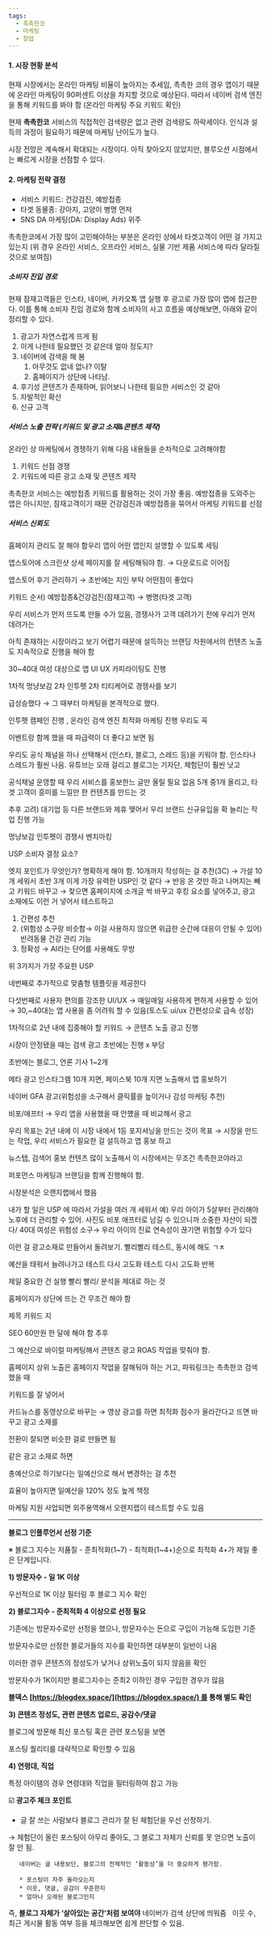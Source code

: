 ```yaml
---
tags:
  - 촉촉한코
  - 마케팅
  - 창업
---
```

#### 1. 시장 현황 분석
현재 시장에서는 온라인 마케팅 비율이 높아지는 추세임,
촉촉한 코의 경우 앱이기 때문에 온라인 마케팅이 90퍼센트 이상을 차지할 것으로 예상된다.
따라서 네이버 검색 엔진을 통해 키워드를 봐야 함 (온라인 마케팅 주요 키워드 확인)

현재 **촉촉한코** 서비스의 직접적인 검색량은 없고 관련 검색량도 하락세이다.
인식과 설득의 과정이 필요하기 때문에 마케팅 난이도가 높다.

시장 전망은 계속해서 확대되는 시장이다. 
아직 찾아오지 않았지만, 블루오션 시점에서는 빠르게 시장을 선점할 수 있다.

#### 2. 마케팅 전략 결정
- 서비스 키워드: 건강검진, 예방접종
- 타겟 동물종: 강아지, 고양이 병명 먼저
- SNS DA 마케팅(DA: Display Ads) 위주

촉촉한코에서 가장 많이 고민해야하는 부분은 온라인 상에서 타겟고객이 어떤 걸 가지고 있는지
(위 경우 온라인 서비스, 오프라인 서비스, 실물 기반 제품 서비스에 따라 달라질 것으로 보여짐)

##### 소비자 진입 경로
현재 잠재고객들은 인스타, 네이버, 카카오톡 앱 실행 후 광고로 가장 많이 앱에 접근한다.
이를 통해 소비자 진입 경로와 함께 소비자의 사고 흐름을 예상해보면, 아래와 같이 정리할 수 있다.

1. 광고가 자연스럽게 뜨게 됨
2. 이게 나한테 필요했던 것 같은데 얼마 정도지?
3. 네이버에 검색을 해 봄
	1. 아무것도 없네 없나? 이탈
	2. 홈페이지가 상단에 나타남.
4. 후기성 콘텐츠가 존재하며, 읽어보니 나한테 필요한 서비스인 것 같아
5. 자발적인 확산
6. 신규 고객

##### 서비스 노출 전략 (키워드 및 광고 소재&콘텐츠 제작)
온라인 상 마케팅에서 경쟁하기 위해 다음 내용들을 순차적으로 고려해야함
1. 키워드 선점 경쟁
2. 키워드에 따른 광고 소재 및 콘텐츠 제작

촉촉한코 서비스는 예방접종 키워드를 활용하는 것이 가장 좋음.
예방접종을 도와주는 앱은 아니지만, 잠재고객이기 때문 건강검진과 예방접종을 묶어서 마케팅 키워드를 선점

##### 서비스 신뢰도
홈페이지 관리도 잘 해야 함우리 앱이 어떤 앱인지 설명할 수 있도록 세팅

앱스토어에 스크린샷 상세 페이지를 잘 세팅해둬야 함. → 다운로드로 이어짐

앱스토어 후기 관리하기 → 초반에는 지인 부탁 어떤점이 좋았다

키워드 순서) 예방접종&건강검진(잠재고객) → 병명(타겟 고객)

우리 서비스가 먼저 뜨도록 만들 수가 있음, 경쟁사가 고객 데려가기 전에 우리가 먼저 데려가는

아직 존재하는 시장이라고 보기 어렵기 때문에 설득하는 브랜딩 차원에서의 컨텐츠 노출도 지속적으로 진행을 해야 함

30~40대 여성 대상으로 앱 UI UX 카피라이팅도 진행

1차적 멍냥보감 2차 인투펫 2차 티티케어로 경쟁사를 보기

급상승했다 → 그 때부터 마케팅을 본격적으로 했다.

인투펫 캠페인 진행 , 온라인 검색 엔진 최적화 마케팅 진행 우리도 꼭

이벤트랑 함께 했을 때 파급력이 더 좋다고 보면 됨

우리도 공식 채널을 하나 선택해서 (인스타, 블로그, 스레드 등)을 키워야 함. 인스타나 스레드가 훨씬 나음. 유튜브는 오래 걸리고 블로그는 기자단, 체험단이 훨씬 낫고

공식채널 운영할 때 우리 서비스를 홍보한느 글만 올릴 필요 없음 5개 중1개 올리고, 타겟 고객이 흥미를 느낄만 한 컨텐츠를 만드는 것

추후 고려) 대기업 등 다른 브랜드와 제휴 맺어서 우리 브랜드 신규유입을 확 늘리는 작업 진행 가능

멍냥보감 인투펫이 경쟁사 벤치마킹

USP 소비자 결정 요소?

엣지 포인트가 무엇인가? 명확하게 해야 함. 10개까지 작성하는 걸 추천(3C) → 가설 10개 세워서 초반 3개 이게 가장 유력한 USP인 것 같다 → 반응 온 것만 하고 나머지는 빼고 키워드 바꾸고 → 찾으면 홈페이지에 소개글 싹 바꾸고 후킹 요소를 넣어주고, 광고 소재에도 이런 거 넣어서 테스트하고

1. 간편성 추천
2. (위험성 소구랑 비슷함→ 이걸 사용하지 않으면 위급한 순간에 대응이 안될 수 있어) 반려동물 건강 관리 기능
3. 정확성 → AI라는 단어를 사용해도 무방

위 3가지가 가장 주요한 USP

네번째로 추가적으로 맞춤형 템플릿을 제공한다

다섯번째로 사용자 편의를 강조한 UI/UX → 매일매일 사용하게 편하게 사용할 수 있어 → 30,~40대는 앱 사용을 좀 어려워 할 수 있음(토스도 ui/ux 간편성으로 급속 성장)

1차적으로 2년 내에 집중해야 할 키워드 → 콘텐츠 노출 광고 진행

시장이 안정됐을 때는 검색 광고 초반에는 진행 x 부담

초반에는 블로그, 언론 기사 1~2개

메타 광고 인스타그램 10개 지면, 페이스북 10개 지면 노출해서 앱 홍보하기

네이버 GFA 광고(위험성을 소구해서 클릭률을 높이거나 감성 마케팅 추천)

비포/애프터 → 우리 앱을 사용했을 때 안헀을 때 비교해서 광고

우리 목표는 2년 내에 이 시장 내에서 1등 포지셔닝을 만드는 것이 목표 → 시장을 만드는 작업, 우리 서비스가 필요한 걸 설득하고 앱 홍보 하고

뉴스탭, 검색어 홍보 컨텐츠 많이 노출해서 이 시장에서는 무조건 촉촉한코야라고

퍼포먼스 마케팅과 브랜딩을 함께 진행해야 함.

시장분석은 오랜지랩에서 했음

내가 할 일은 USP 에 따라서 가설을 여러 개 세워서 예) 우리 아이가 5살부터 관리해야 노후에 더 관리할 수 있어. 사진도 비포 애프터로 남길 수 있으니까 소중한 자산이 되겠다/ 40대 여성은 위험성 소구→ 우리 아이의 진료 연속성이 끊기면 위험할 수가 있다

이런 걸 광고소재로 만들어서 돌려보기. 빨리빨리 테스트, 동시에 해도 ㄱㅊ

예산을 태워서 늘려나가고 테스트 다시 고도화 테스트 다시 고도화 반복

제일 중요한 건 실행 빨리 빨리/ 분석을 제대로 하는 것

홈페이지가 상단에 뜨는 건 무조건 해야 함

제목 키워드 지

SEO 60만원 한 달에 해야 함 추후

그 예산으로 바이럴 마케팅해서 콘텐츠 광고 ROAS 작업을 맞춰야 함.

홈페이지 상위 노출은 홈페이지 작업을 잘해둬야 하는 거고, 파워링크는 촉촉한코 검색했을 때

키워드를 잘 넣어서

카드뉴스를 동영상으로 바꾸는 → 영상 광고를 하면 최적화 점수가 올라간다고 뜨면 바꾸고 광고 소재를

전환이 잘되면 비슷한 걸로 만들면 됨

같은 광고 소재로 하면

총예산으로 하기보다는 일예산으로 해서 변경하는 걸 추천

효율이 높아지면 일예산을 120% 정도 높게 책정

마케팅 지원 사업되면 외주용역해서 오렌지랩이 테스트할 수도 있음

---

**블로그 인플루언서 선정 기준**

※ 블로그 지수는 저품질 - 준최적화(1~7) - 최적화(1~4+)순으로 최적화 4+가 제일 좋은 단계입니다.

**1) 방문자수 - 일 1K 이상**

우선적으로 1K 이상 필터링 후 블로그 지수 확인

**2) 블로그지수 - 준최적화 4 이상으로 선정 필요**

기존에는 방문자수로만 선정을 했으나, 방문자수는 돈으로 구입이 가능해 도입한 기준

방문자수로만 선정한 블로거들의 지수를 확인하면 대부분이 일반이 나옴

이러한 경우 콘텐츠의 정성도가 낮거나 상위노출이 되지 않음을 확인

방문자수가 1K이지만 블로그지수는 준최2 이하인 경우 구입한 경우가 많음

**블덱스 [https://blogdex.space/](https://blogdex.space/) 를 통해 별도 확인**

**3) 콘텐츠 정성도, 관련 콘텐츠 업로드, 공감수/댓글**

블로그에 방문해 최신 포스팅 혹은 관련 포스팅을 보면

포스팅 퀄리티를 대략적으로 확인할 수 있음

**4) 연령대, 직업**

특정 아이템의 경우 연령대와 직업을 필터링하여 참고 가능

☑️ **광고주 체크 포인트**

- 글 잘 쓰는 사람보다 블로그 관리가 잘 된 체험단을 우선 선정하기.

→ 체험단이 올린 포스팅이 아무리 좋아도, 그 블로그 자체가 신뢰를 못 얻으면 노출이 잘 안 됨.

```
   네이버는 글 내용보단, 블로그의 전체적인 ‘활동성’을 더 중요하게 평가함.

   * 포스팅이 자주 올라오는지
   * 이웃, 댓글, 공감이 꾸준한지
   * 얼마나 오래된 블로그인지

```

즉, **블로그 자체가 ‘살아있는 공간’처럼 보여야** 네이버가 검색 상단에 띄워줌   이웃 수, 최근 게시물 활동 여부 등을 체크해보면 쉽게 판단할 수 있음.
